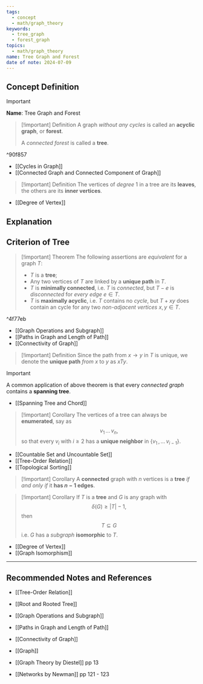 ```yaml
---
tags:
  - concept
  - math/graph_theory
keywords:
  - tree_graph
  - forest_graph
topics:
  - math/graph_theory
name: Tree Graph and Forest
date of note: 2024-07-09
---
```


## Concept Definition

>[!important]
>**Name**: Tree Graph and Forest

>[!important] Definition
>A graph *without any cycles* is called an **acyclic graph**, or **forest**.
>
>A *connected forest* is called a **tree**.


^90f857

- [[Cycles in Graph]]
- [[Connected Graph and Connected Component of Graph]]


>[!important] Definition
>The vertices of *degree* $1$ in a tree are its **leaves**, the others are its **inner vertices**.

- [[Degree of Vertex]]




## Explanation


## Criterion of Tree

>[!important] Theorem
>The following assertions are *equivalent* for a graph $T$:
>- $T$ is a **tree**;
>- Any two vertices of $T$ are linked by a **unique path** in $T$.
>- $T$ is **minimally connected**, i.e. $T$ is *connected*, but $T - e$ is *disconnected* for *every edge* $e\in T$.
>- $T$ is **maximally acyclic**, i.e. $T$ contains no *cycle*, but $T + xy$ does contain an cycle for any two *non-adjacent vertices* $x, y\in T.$

^4f77eb

- [[Graph Operations and Subgraph]]
- [[Paths in Graph and Length of Path]]
- [[Connectivity of Graph]]


>[!important] Definition
>Since the path from $x \to y$ in $T$ is unique, we denote the **unique path** *from* $x$ to $y$ as $xTy$.

>[!important] 
>A common application of above theorem is that every *connected graph* contains a **spanning tree**.

- [[Spanning Tree and Chord]]

>[!important] Corollary
>The vertices of a tree can always be **enumerated**, say as $$v_{1}\,{}\ldots{}\,v_{n},$$ so that every $v_{i}$ with $i \ge 2$ has a **unique neighbor** in $\left\{ v_{1}\,{,}\ldots{}\,v_{i-1} \right\}.$

- [[Countable Set and Uncountable Set]]
- [[Tree-Order Relation]]
- [[Topological Sorting]]


>[!important] Corollary
>A **connected** graph with $n$ vertices is a **tree** *if and only if* it **has $n-1$ edges**.

>[!important] Corollary
>If $T$ is a **tree** and $G$ is any graph with $$\delta(G) \ge |T| - 1,$$ then $$T \subseteq G$$ i.e. $G$ has a *subgraph* **isomorphic** to $T.$

- [[Degree of Vertex]]
- [[Graph Isomorphism]]


-----------
##  Recommended Notes and References


- [[Tree-Order Relation]]
- [[Root and Rooted Tree]]

- [[Graph Operations and Subgraph]]
- [[Paths in Graph and Length of Path]]
- [[Connectivity of Graph]]
- [[Graph]]

- [[Graph Theory by Diestel]] pp 13
- [[Networks by Newman]] pp 121 - 123